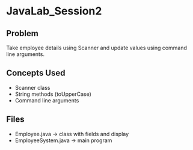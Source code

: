 # JavaLab_Session2

## Problem
Take employee details using Scanner and update values using command line arguments.

## Concepts Used
- Scanner class
- String methods (toUpperCase)
- Command line arguments

## Files
- Employee.java → class with fields and display
- EmployeeSystem.java → main program

